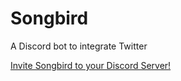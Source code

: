 # Songbird
A Discord bot to integrate Twitter

[Invite Songbird to your Discord Server!](https://discord.com/api/oauth2/authorize?client_id=952734405456166912&permissions=8&scope=bot%20applications.commands)
